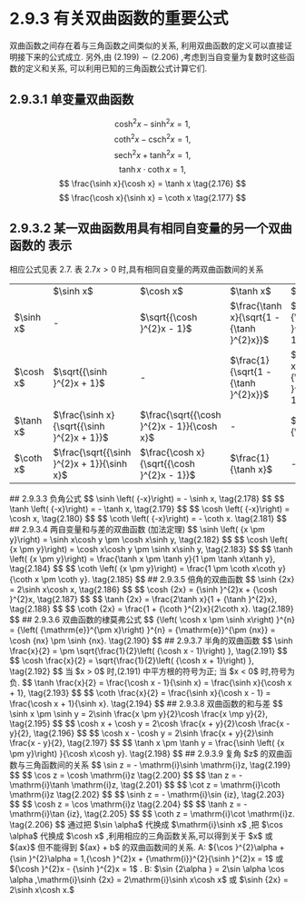 # 2.9.3 有关双曲函数的重要公式
双曲函数之间存在着与三角函数之间类似的关系, 利用双曲函数的定义可以直接证明接下来的公式成立. 另外,由 $\left( {2.199}\right)  \sim  \left( {2.206}\right)$ ,考虑到当自变量为复数时这些函数的定义和关系, 可以利用已知的三角函数公式计算它们.
## 2.9.3.1 单变量双曲函数
$$
{\cosh }^{2}x - {\sinh }^{2}x = 1, \tag{2.172}
$$
$$
{\coth }^{2}x - {\operatorname{csch}}^{2}x = 1, \tag{2.173}
$$
$$
{\operatorname{sech}}^{2}x + {\tanh }^{2}x = 1, \tag{2.174}
$$
$$
\tanh x \cdot  \coth x = 1, \tag{2.175}
$$
$$
\frac{\sinh x}{\cosh x} = \tanh x \tag{2.176}
$$
$$
\frac{\cosh x}{\sinh x} = \coth x \tag{2.177}
$$
## 2.9.3.2 某一双曲函数用具有相同自变量的另一个双曲函数的 表示
相应公式见表 2.7.
表 ${2.7x} > 0$ 时,具有相同自变量的两双曲函数间的关系
<table><tr><td/><td>$\sinh x$</td><td>$\cosh x$</td><td>$\tanh x$</td><td>$\coth x$</td></tr><tr><td>$\sinh x$</td><td>-</td><td>$\sqrt{{\cosh }^{2}x - 1}$</td><td>$\frac{\tanh x}{\sqrt{1 - {\tanh }^{2}x}}$</td><td>$\frac{1}{\sqrt{{\coth }^{2}x - 1}}$</td></tr><tr><td>$\cosh x$</td><td>$\sqrt{{\sinh }^{2}x + 1}$</td><td>-</td><td>$\frac{1}{\sqrt{1 - {\tanh }^{2}x}}$</td><td>$\frac{\coth x}{\sqrt{{\coth }^{2}x - 1}}$</td></tr><tr><td>$\tanh x$</td><td>$\frac{\sinh x}{\sqrt{{\sinh }^{2}x + 1}}$</td><td>$\frac{\sqrt{{\cosh }^{2}x - 1}}{\cosh x}$</td><td>-</td><td>$\frac{1}{\coth x}$</td></tr><tr><td>$\coth x$</td><td>$\frac{\sqrt{{\sinh }^{2}x + 1}}{\sinh x}$</td><td>$\frac{\cosh x}{\sqrt{{\cosh }^{2}x - 1}}$</td><td>$\frac{1}{\tanh x}$</td><td>-</td></tr></table>
## 2.9.3.3 负角公式
$$
\sinh \left( {-x}\right)  =  - \sinh x, \tag{2.178}
$$
$$
\tanh \left( {-x}\right)  =  - \tanh x, \tag{2.179}
$$
$$
\cosh \left( {-x}\right)  = \cosh x, \tag{2.180}
$$
$$
\coth \left( {-x}\right)  =  - \coth x. \tag{2.181}
$$
## 2.9.3.4 两自变量和与差的双曲函数 (加法定理)
$$
\sinh \left( {x \pm  y}\right)  = \sinh x\cosh y \pm  \cosh x\sinh y, \tag{2.182}
$$
$$
\cosh \left( {x \pm  y}\right)  = \cosh x\cosh y \pm  \sinh x\sinh y, \tag{2.183}
$$
$$
\tanh \left( {x \pm  y}\right)  = \frac{\tanh x \pm  \tanh y}{1 \pm  \tanh x\tanh y}, \tag{2.184}
$$
$$
\coth \left( {x \pm  y}\right)  = \frac{1 \pm  \coth x\coth y}{\coth x \pm  \coth y}. \tag{2.185}
$$
## 2.9.3.5 倍角的双曲函数
$$
\sinh {2x} = 2\sinh x\cosh x, \tag{2.186}
$$
$$
\cosh {2x} = {\sinh }^{2}x + {\cosh }^{2}x, \tag{2.187}
$$
$$
\tanh {2x} = \frac{2\tanh x}{1 + {\tanh }^{2}x}, \tag{2.188}
$$
$$
\coth {2x} = \frac{1 + {\coth }^{2}x}{2\coth x}. \tag{2.189}
$$
## 2.9.3.6 双曲函数的棣莫弗公式
$$
{\left( \cosh x \pm  \sinh x\right) }^{n} = {\left( {\mathrm{e}}^{\pm x}\right) }^{n} = {\mathrm{e}}^{\pm {nx}} = \cosh {nx} \pm  \sinh {nx}. \tag{2.190}
$$
## 2.9.3.7 半角的双曲函数
$$
\sinh \frac{x}{2} =  \pm  \sqrt{\frac{1}{2}\left( {\cosh x - 1}\right) }, \tag{2.191}
$$
$$
\cosh \frac{x}{2} = \sqrt{\frac{1}{2}\left( {\cosh x + 1}\right) }, \tag{2.192}
$$
当 $x > 0$ 时,(2.191) 中平方根的符号为正; 当 $x < 0$ 时,符号为负.
$$
\tanh \frac{x}{2} = \frac{\cosh x - 1}{\sinh x} = \frac{\sinh x}{\cosh x + 1}, \tag{2.193}
$$
$$
\coth \frac{x}{2} = \frac{\sinh x}{\cosh x - 1} = \frac{\cosh x + 1}{\sinh x}. \tag{2.194}
$$
## 2.9.3.8 双曲函数的和与差
$$
\sinh x \pm  \sinh y = 2\sinh \frac{x \pm  y}{2}\cosh \frac{x \mp  y}{2}, \tag{2.195}
$$
$$
\cosh x + \cosh y = 2\cosh \frac{x + y}{2}\cosh \frac{x - y}{2}, \tag{2.196}
$$
$$
\cosh x - \cosh y = 2\sinh \frac{x + y}{2}\sinh \frac{x - y}{2}, \tag{2.197}
$$
$$
\tanh x \pm  \tanh y = \frac{\sinh \left( {x \pm  y}\right) }{\cosh x\cosh y}. \tag{2.198}
$$
## 2.9.3.9 复角 $z$ 的双曲函数与三角函数间的关系
$$
\sin z =  - \mathrm{i}\sinh \mathrm{i}z, \tag{2.199}
$$
$$
\cos z = \cosh \mathrm{i}z \tag{2.200}
$$
$$
\tan z =  - \mathrm{i}\tanh \mathrm{i}z, \tag{2.201}
$$
$$
\cot z = \mathrm{i}\coth \mathrm{i}z \tag{2.202}
$$
$$
\sinh z =  - \mathrm{i}\sin {iz}, \tag{2.203}
$$
$$
\cosh z = \cos \mathrm{i}z \tag{2.204}
$$
$$
\tanh z =  - \mathrm{i}\tan {iz}, \tag{2.205}
$$
$$
\coth z = \mathrm{i}\cot \mathrm{i}z. \tag{2.206}
$$
通过把 $\sin \alpha$ 代换成 $\mathrm{i}\sinh x$ ,把 $\cos \alpha$ 代换成 $\cosh x$ ,利用相应的三角函数关系,可以得到关于 $x$ 或 ${ax}$ 但不能得到 ${ax} + b$ 的双曲函数间的关系.
A: ${\cos }^{2}\alpha  + {\sin }^{2}\alpha  = 1,{\cosh }^{2}x + {\mathrm{i}}^{2}{\sinh }^{2}x = 1$ 或 ${\cosh }^{2}x - {\sinh }^{2}x = 1$ .
B: $\sin {2\alpha } = 2\sin \alpha \cos \alpha ,\mathrm{i}\sinh {2x} = 2\mathrm{i}\sinh x\cosh x$ 或
$\sinh {2x} = 2\sinh x\cosh x.$